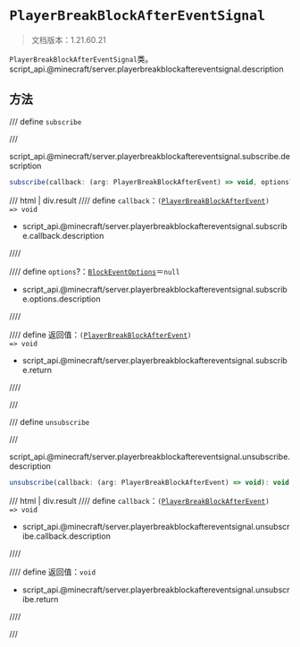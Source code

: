 # `PlayerBreakBlockAfterEventSignal`

> 文档版本：1.21.60.21

`PlayerBreakBlockAfterEventSignal`类。script_api.@minecraft/server.playerbreakblockaftereventsignal.description

## 方法

/// define
`subscribe`


///

script_api.@minecraft/server.playerbreakblockaftereventsignal.subscribe.description

```js
subscribe(callback: (arg: PlayerBreakBlockAfterEvent) => void, options?: BlockEventOptions): (arg: PlayerBreakBlockAfterEvent) => void
```

/// html | div.result
//// define
`callback`：<code>(<a href="../playerbreakblockafterevent/">PlayerBreakBlockAfterEvent</a>) =&gt; void</code>

- script_api.@minecraft/server.playerbreakblockaftereventsignal.subscribe.callback.description


////

//// define
`options`?：[`BlockEventOptions`](./blockeventoptions.md)＝`null`

- script_api.@minecraft/server.playerbreakblockaftereventsignal.subscribe.options.description


////

//// define
返回值：<code>(<a href="../playerbreakblockafterevent/">PlayerBreakBlockAfterEvent</a>) =&gt; void</code>

- script_api.@minecraft/server.playerbreakblockaftereventsignal.subscribe.return


////

///


/// define
`unsubscribe`


///

script_api.@minecraft/server.playerbreakblockaftereventsignal.unsubscribe.description

```js
unsubscribe(callback: (arg: PlayerBreakBlockAfterEvent) => void): void
```

/// html | div.result
//// define
`callback`：<code>(<a href="../playerbreakblockafterevent/">PlayerBreakBlockAfterEvent</a>) =&gt; void</code>

- script_api.@minecraft/server.playerbreakblockaftereventsignal.unsubscribe.callback.description


////

//// define
返回值：`void`

- script_api.@minecraft/server.playerbreakblockaftereventsignal.unsubscribe.return


////

///

